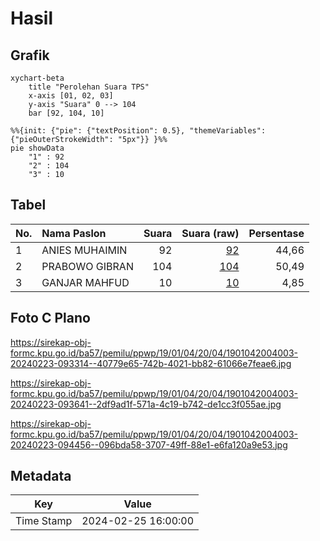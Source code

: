 # Hasil

## Grafik

```mermaid
xychart-beta
    title "Perolehan Suara TPS"
    x-axis [01, 02, 03]
    y-axis "Suara" 0 --> 104
    bar [92, 104, 10]
```

```mermaid
%%{init: {"pie": {"textPosition": 0.5}, "themeVariables": {"pieOuterStrokeWidth": "5px"}} }%%
pie showData
    "1" : 92
    "2" : 104
    "3" : 10
```

## Tabel

| No. | Nama Paslon    | Suara | Suara (raw) | Persentase |
|:--- |:-------------- | -----:| -----------:| ----------:|
| 1   | ANIES MUHAIMIN | 92    | [92][p-1]   | 44,66      |
| 2   | PRABOWO GIBRAN | 104   | [104][p-2]  | 50,49      |
| 3   | GANJAR MAHFUD  | 10    | [10][p-3]   | 4,85       |


[p-1]: https://github.com/gigit-pemilu/pemilu-2024-19-kepulauan-bangka-belitung/blob/main/pilpres/hitung-suara/sub/19-kepulauan-bangka-belitung/sub/01-bangka/sub/04-mendo-barat/sub/2004-mendo/sub/003-tps/sub/paslon-1.txt
[p-2]: https://github.com/gigit-pemilu/pemilu-2024-19-kepulauan-bangka-belitung/blob/main/pilpres/hitung-suara/sub/19-kepulauan-bangka-belitung/sub/01-bangka/sub/04-mendo-barat/sub/2004-mendo/sub/003-tps/sub/paslon-2.txt
[p-3]: https://github.com/gigit-pemilu/pemilu-2024-19-kepulauan-bangka-belitung/blob/main/pilpres/hitung-suara/sub/19-kepulauan-bangka-belitung/sub/01-bangka/sub/04-mendo-barat/sub/2004-mendo/sub/003-tps/sub/paslon-3.txt

## Foto C Plano

https://sirekap-obj-formc.kpu.go.id/ba57/pemilu/ppwp/19/01/04/20/04/1901042004003-20240223-093314--40779e65-742b-4021-bb82-61066e7feae6.jpg

https://sirekap-obj-formc.kpu.go.id/ba57/pemilu/ppwp/19/01/04/20/04/1901042004003-20240223-093641--2df9ad1f-571a-4c19-b742-de1cc3f055ae.jpg

https://sirekap-obj-formc.kpu.go.id/ba57/pemilu/ppwp/19/01/04/20/04/1901042004003-20240223-094456--096bda58-3707-49ff-88e1-e6fa120a9e53.jpg


## Metadata

| Key        | Value               |
| ---------- | ------------------- |
| Time Stamp | 2024-02-25 16:00:00 |



